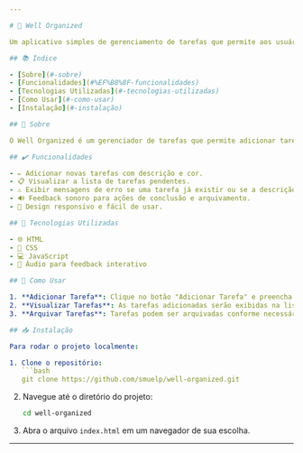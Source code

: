 ```yaml
---

# 🌟 Well Organized

Um aplicativo simples de gerenciamento de tarefas que permite aos usuários adicionar, arquivar e organizar suas tarefas de maneira eficiente. Este projeto foi desenvolvido para ajudar na produtividade e organização do dia a dia, e é baseado na disciplina de Programação para Web.

## 📚 Índice

- [Sobre](#-sobre)
- [Funcionalidades](#%EF%B8%8F-funcionalidades)
- [Tecnologias Utilizadas](#-tecnologias-utilizadas)
- [Como Usar](#-como-usar)
- [Instalação](#-instalação)

## 📝 Sobre

O Well Organized é um gerenciador de tarefas que permite adicionar tarefas com uma descrição e uma cor associada. O aplicativo também apresenta feedback em áudio quando tarefas são adicionadas, completadas ou arquivadas. A interface é amigável e intuitiva, permitindo que usuários facilmente gerenciem suas atividades diárias.

## ✔️ Funcionalidades

- ✏️ Adicionar novas tarefas com descrição e cor.
- 📋 Visualizar a lista de tarefas pendentes.
- ⚠️ Exibir mensagens de erro se uma tarefa já existir ou se a descrição não for fornecida.
- 🔊 Feedback sonoro para ações de conclusão e arquivamento.
- 📱 Design responsivo e fácil de usar.

## 🔧 Tecnologias Utilizadas

- 🌐 HTML
- 🎨 CSS
- 💻 JavaScript
- 🎵 Áudio para feedback interativo

## 🚀 Como Usar

1. **Adicionar Tarefa**: Clique no botão "Adicionar Tarefa" e preencha a descrição e a cor da tarefa.
2. **Visualizar Tarefas**: As tarefas adicionadas serão exibidas na lista "A fazer".
3. **Arquivar Tarefas**: Tarefas podem ser arquivadas conforme necessário.

## 📥 Instalação

Para rodar o projeto localmente:

1. Clone o repositório:
   ```bash
   git clone https://github.com/smuelp/well-organized.git
   ```
2. Navegue até o diretório do projeto:
   ```bash
   cd well-organized
   ```
3. Abra o arquivo `index.html` em um navegador de sua escolha.
---
```

